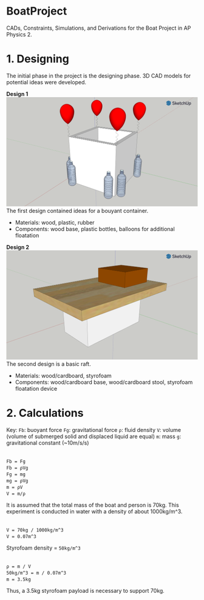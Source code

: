 # BoatProject
CADs, Constraints, Simulations, and Derivations for the Boat Project in AP Physics 2.

<h1>1. Designing</h1>
<p>The initial phase in the project is the designing phase. 3D CAD models for potential ideas were developed.</p>

<b>Design 1</b>
<img src="design1.png">
The first design contained ideas for a bouyant container.
<ul>
<li>Materials: wood, plastic, rubber</li>
<li>Components: wood base, plastic bottles, balloons for additional floatation</li>
</ul>


<b>Design 2</b>
<img src="design2.png">
The second design is a basic raft.
<ul>
<li>Materials: wood/cardboard, styrofoam</li>
<li>Components: wood/cardboard base, wood/cardboard stool, styrofoam floatation device</li>
</ul>


<h1>2. Calculations</h1>

Key:
<code>Fb</code>: buoyant force
<code>Fg</code>: gravitational force
<code>ρ</code>: fluid density
<code>V</code>: volume (volume of submerged solid and displaced liquid are equal)
<code>m</code>: mass
<code>g</code>: gravitational constant (~10m/s/s)

<code>
Fb = Fg
Fb = ρVg
Fg = mg
mg = ρVg
m = ρV
V = m/ρ
</code>

It is assumed that the total mass of the boat and person is 70kg.
This experiment is conducted in water with a density of about 1000kg/m^3.

<code>
V = 70kg / 1000kg/m^3
V = 0.07m^3
</code>

Styrofoam density = <code>50kg/m^3</code>

<code>
ρ = m / V
50kg/m^3 = m / 0.07m^3
m = 3.5kg
</code>

Thus, a 3.5kg styrofoam payload is necessary to support 70kg.
